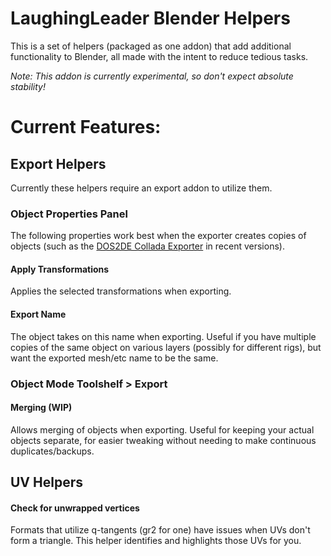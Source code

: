LaughingLeader Blender Helpers
=======

This is a set of helpers (packaged as one addon) that add additional functionality to Blender, all made with the intent to reduce tedious tasks.

_Note: This addon is currently experimental, so don't expect absolute stability!_

# Current Features:
## Export Helpers
Currently these helpers require an export addon to utilize them.

### Object Properties Panel
The following properties work best when the exporter creates copies of objects (such as the [DOS2DE Collada Exporter](https://github.com/LaughingLeader-DOS2-Mods/DOS2DE-Collada-Exporter) in recent versions).
#### Apply Transformations
Applies the selected transformations when exporting.
#### Export Name
The object takes on this name when exporting. Useful if you have multiple copies of the same object on various layers (possibly for different rigs), but want the exported mesh/etc name to be the same.

### Object Mode Toolshelf > Export
#### Merging (WIP)
Allows merging of objects when exporting. Useful for keeping your actual objects separate, for easier tweaking without needing to make continuous duplicates/backups.

## UV Helpers
#### Check for unwrapped vertices
Formats that utilize q-tangents (gr2 for one) have issues when UVs don't form a triangle. This helper identifies and highlights those UVs for you.
